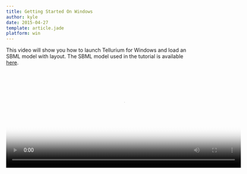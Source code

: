 ```yaml
---
title: Getting Started On Windows
author: kyle
date: 2015-04-27
template: article.jade
platform: win
---
```


This video will show you how to launch Tellurium for Windows and load an SBML
model with layout. The SBML model used in the tutorial is available [here](https://github.com/0u812/sbnw/releases/download/1.2.4/testcases.zip).

<div>
<video id="really-cool-video" class="video-js vjs-default-skin" controls
 preload="auto" width="640" height="264" poster="really-cool-video-poster.jpg"
 data-setup='{}'>
  <source src="/articles/getting-started-win/sbnw-win-intro.webm" type='video/webm'>
  <p class="vjs-no-js">
    To view this video please enable JavaScript, and consider upgrading to a web browser
    that <a href="http://videojs.com/html5-video-support/" target="_blank">supports HTML5 video</a>
  </p>
</video>
</div>
